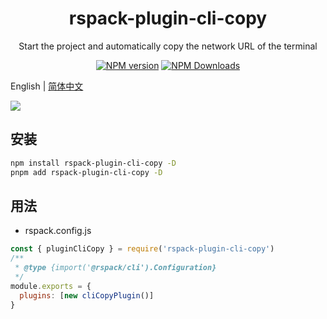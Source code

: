 <h1 align="center">rspack-plugin-cli-copy</h1>
<p align="center">Start the project and automatically copy the network URL of the terminal</p>

<p align="center">
<a href="https://www.npmjs.com/package/rspack-plugin-cli-copy" target="__blank"><img src="https://img.shields.io/npm/v/rspack-plugin-cli-copy?color=a1b858&label=" alt="NPM version"></a>
<a href="https://www.npmjs.com/package/rspack-plugin-cli-copy" target="__blank"><img alt="NPM Downloads" src="https://img.shields.io/npm/dm/rspack-plugin-cli-copy?color=50a36f&label="></a>
</p>

English | [简体中文](./README.zh_CN.md)

![](./instructions/copy.jpg)

## 安装

```bash
npm install rspack-plugin-cli-copy -D
pnpm add rspack-plugin-cli-copy -D
```

## 用法

- rspack.config.js

```js
const { pluginCliCopy } = require('rspack-plugin-cli-copy')
/**
 * @type {import('@rspack/cli').Configuration}
 */
module.exports = {
  plugins: [new cliCopyPlugin()]
}
```
